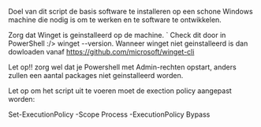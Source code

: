 Doel van dit script de basis software te installeren op een schone Windows machine die nodig is om te werken en te software te ontwikkelen. 

Zorg dat Winget is geinstalleerd op de machine. `
Check dit door in PowerShell :/> winget --version. 
Wanneer winget niet geinstalleerd is dan dowloaden vanaf https://github.com/microsoft/winget-cli

Let op!! zorg wel dat je Powershell met Admin-rechten opstart, anders zullen een aantal packages niet geinstalleerd worden. 

Let op om het script uit te voeren moet de exection policy aangepast worden: 

Set-ExecutionPolicy -Scope Process -ExecutionPolicy Bypass

